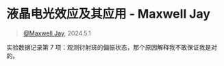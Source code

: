 # 液晶电光效应及其应用 - Maxwell Jay

> [@Maxwell Jay](https://github.com/MaxwellJay256), 2024.5.1

实验数据记录第 7 项：观测衍射斑的偏振状态，那个原因解释我不敢保证我是对的。